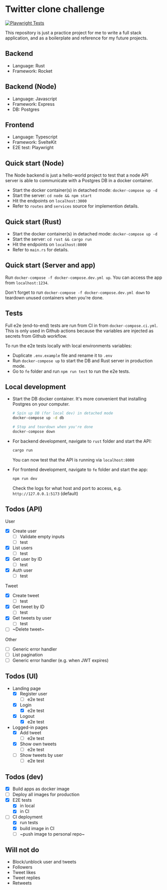 # Twitter clone challenge

[![Playwright Tests](https://github.com/laxa88/twitter-clone/actions/workflows/playwright.yml/badge.svg?branch=main)](https://github.com/laxa88/twitter-clone/actions/workflows/playwright.yml)

This repository is just a practice project for me to write a full stack application, and as a boilerplate and reference for my future projects.

## Backend

- Language: Rust
- Framework: Rocket

## Backend (Node)

- Language: Javascript
- Framework: Express
- DB: Postgres

## Frontend

- Language: Typescript
- Framework: SvelteKit
- E2E test: Playwright

## Quick start (Node)

The Node backend is just a hello-world project to test that a node API server is able to communicate with a Postgres DB in a docker container.

- Start the docker container(s) in detached mode: `docker-compose up -d`
- Start the server: `cd node && npm start`
- Hit the endpoints on `localhost:3000`
- Refer to `routes` and `services` source for implemention details.

## Quick start (Rust)

- Start the docker container(s) in detached mode: `docker-compose up -d`
- Start the server: `cd rust && cargo run`
- Hit the endpoints on `localhost:8000`
- Refer to `main.rs` for details.

## Quick start (Server and app)

Run `docker-compose -f docker-compose.dev.yml up`. You can access the app from `localhost:1234`.

Don't forget to run `docker-compose -f docker-compose.dev.yml down` to teardown unused containers when you're done.

## Tests

Full e2e (end-to-end) tests are run from CI in from `docker-compose.ci.yml`. This is only used in Github actions because the variables are injected as secrets from Github workflow.

To run the e2e tests locally with local environments variables:

- Duplicate `.env.example` file and rename it to `.env`
- Run `docker-compose up` to start the DB and Rust server in production mode.
- Go to `fe` folder and run `npm run test` to run the e2e tests.

## Local development

- Start the DB docker container. It's more convenient that installing Postgres on your computer.

  ```bash
  # Spin up DB (for local dev) in detached mode
  docker-compose up -d db

  # Stop and teardown when you're done
  docker-compose down
  ```

- For backend development, navigate to `rust` folder and start the API:

  ```bash
  cargo run
  ```

  You can now test that the API is running via `localhost:8000`

- For frontend development, navigate to `fe` folder and start the app:

  ```bash
  npm run dev
  ```

  Check the logs for what host and port to access, e.g. `http://127.0.0.1:5173` (default)

## Todos (API)

User
- [x] Create user
  - [ ] Validate empty inputs
  - [ ] test
- [x] List users
  - [ ] test
- [x] Get user by ID
  - [ ] test
- [x] Auth user
  - [ ] test

Tweet
- [x] Create tweet
  - [ ] test
- [x] Get tweet by ID
  - [ ] test
- [x] Get tweets by user
  - [ ] test
- [ ] ~Delete tweet~

Other
- [ ] Generic error handler
- [ ] List pagination
- [ ] Generic error handler (e.g. when JWT expires)

## Todos (UI)

- Landing page
  - [x] Register user
    - [ ] e2e test
  - [x] Login
    - [x] e2e test
  - [x] Logout
    - [x] e2e test

- Logged-in pages
  - [x] Add tweet
    - [ ] e2e test
  - [x] Show own tweets
    - [ ] e2e test
  - [ ] Show tweets by user
    - [ ] e2e test

## Todos (dev)

- [x] Build apps as docker image
- [ ] Deploy all images for production
- [x] E2E tests
  - [x] in local
  - [x] in CI
- [ ] CI deployment
  - [x] run tests
  - [x] build image in CI
  - [ ] ~push image to personal repo~

## Will not do

- Block/unblock user and tweets
- Followers
- Tweet likes
- Tweet replies
- Retweets
